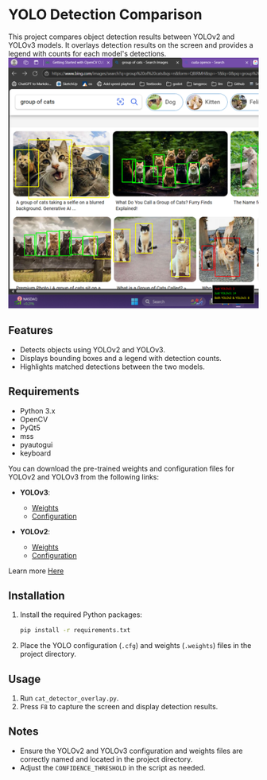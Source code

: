 # YOLO Detection Comparison

This project compares object detection results between YOLOv2 and YOLOv3 models. It overlays detection results on the screen and provides a legend with counts for each model's detections.
![Screenshot of YOLO Detection Comparison](screenshot.png)

## Features
- Detects objects using YOLOv2 and YOLOv3.
- Displays bounding boxes and a legend with detection counts.
- Highlights matched detections between the two models.

## Requirements
- Python 3.x
- OpenCV
- PyQt5
- mss
- pyautogui
- keyboard

You can download the pre-trained weights and configuration files for YOLOv2 and YOLOv3 from the following links:

- **YOLOv3**:
   - [Weights](https://data.pjreddie.com/files/yolov3.weights)
   - [Configuration](https://github.com/pjreddie/darknet/blob/master/cfg/yolov3.cfg)

- **YOLOv2**:
   - [Weights](https://data.pjreddie.com/files/yolov2.weights)
   - [Configuration](https://github.com/pjreddie/darknet/blob/master/cfg/yolov2.cfg)

Learn more [Here](https://pjreddie.com/darknet/yolo/#performance-on-the-coco-dataset)

## Installation

1. Install the required Python packages:
   ```bash
   pip install -r requirements.txt
   ```

2. Place the YOLO configuration (`.cfg`) and weights (`.weights`) files in the project directory.

## Usage
1. Run `cat_detector_overlay.py`.
2. Press `F8` to capture the screen and display detection results.

## Notes
- Ensure the YOLOv2 and YOLOv3 configuration and weights files are correctly named and located in the project directory.
- Adjust the `CONFIDENCE_THRESHOLD` in the script as needed.